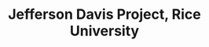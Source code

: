 ---
layout: repo
title: "Jefferson Davis Project, Rice University"
id: 17367
permalink: repos/17367/
---